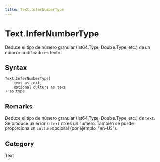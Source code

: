 ```yaml
---
title: Text.InferNumberType
---
```


# Text.InferNumberType


Deduce el tipo de número granular (Int64.Type, Double.Type, etc.) de un número codificado en texto.


## Syntax

```powerquery
Text.InferNumberType(
    text as text,
    optional culture as text
) as type
```


## Remarks

Deduce el tipo de número granular (Int64.Type, Double.Type, etc.) de <code>text</code>. Se produce un error si <code>text</code> no es un número. También se puede proporciona un <code>culture</code>opcional (por ejemplo, "en-US").



## Category
Text
